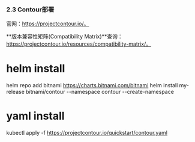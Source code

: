 ### 2.3 Contour部署

官网：https://projectcontour.io/。

**版本兼容性矩阵(Compatibility Matrix)**查询：https://projectcontour.io/resources/compatibility-matrix/。


# helm install
helm repo add bitnami https://charts.bitnami.com/bitnami
helm install my-release bitnami/contour --namespace contour --create-namespace

# yaml install
kubectl apply -f https://projectcontour.io/quickstart/contour.yaml

